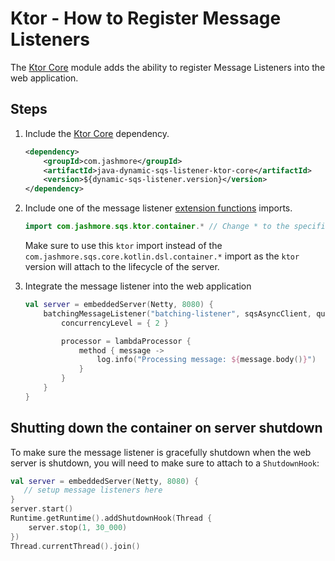 # Ktor - How to Register Message Listeners

The [Ktor Core](../../../ktor/core) module adds the ability to register Message Listeners into the web application.

## Steps

1. Include the [Ktor Core](../../../ktor/core) dependency.

    ```xml
    <dependency>
        <groupId>com.jashmore</groupId>
        <artifactId>java-dynamic-sqs-listener-ktor-core</artifactId>
        <version>${dynamic-sqs-listener.version}</version>
    </dependency>
    ```

1. Include one of the message listener [extension functions](../../../ktor/core/src/main/kotlin/com/jashmore/sqs/ktor/container/KtorCoreExtension.kt) imports.

    ```kotlin
    import com.jashmore.sqs.ktor.container.* // Change * to the specific function
    ```

    Make sure to use this `ktor` import instead of the `com.jashmore.sqs.core.kotlin.dsl.container.*` import as the `ktor` version will attach
    to the lifecycle of the server.

1. Integrate the message listener into the web application

    ```kotlin
    val server = embeddedServer(Netty, 8080) {
        batchingMessageListener("batching-listener", sqsAsyncClient, queeuUrl) {
            concurrencyLevel = { 2 }

            processor = lambdaProcessor {
                method { message ->
                    log.info("Processing message: ${message.body()}")
                }
            }
        }
    }
    ```

## Shutting down the container on server shutdown

To make sure the message listener is gracefully shutdown when the web server is shutdown, you will need to make sure to
attach to a `ShutdownHook`:

```kotlin
val server = embeddedServer(Netty, 8080) {
   // setup message listeners here
}
server.start()
Runtime.getRuntime().addShutdownHook(Thread {
    server.stop(1, 30_000)
})
Thread.currentThread().join()
```
